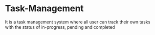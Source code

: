 # Task-Management
It is a task management system where all user can track their own tasks with the status of in-progress, pending and completed
